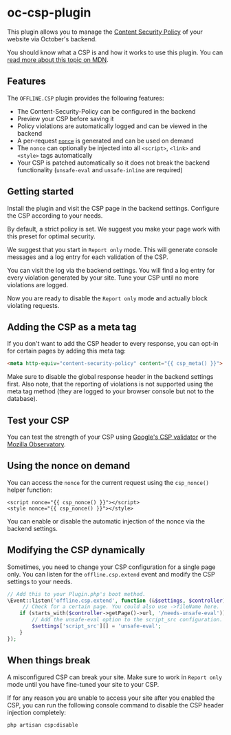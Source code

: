 # oc-csp-plugin

This plugin allows you to manage the [Content Security Policy](https://developer.mozilla.org/en-US/docs/Web/HTTP/Headers/Content-Security-Policy)
of your website via October's backend.

You should know what a CSP is and how it works to use this plugin. You can
[read more about this topic on MDN](https://developer.mozilla.org/en-US/docs/Web/HTTP/Headers/Content-Security-Policy).


## Features

The `OFFLINE.CSP` plugin provides the following features:

* The Content-Security-Policy can be configured in the backend 
* Preview your CSP before saving it 
* Policy violations are automatically logged and can be viewed in the backend
* A per-request [`nonce`](https://developer.mozilla.org/en-US/docs/Web/HTTP/Headers/Content-Security-Policy/script-src#Unsafe_inline_script) is generated and can be used on demand
* The `nonce` can optionally be injected into all `<script>`, `<link>` and `<style>` tags automatically
* Your CSP is patched automatically so it does not break the backend functionality (`unsafe-eval` and `unsafe-inline` are required)

## Getting started

Install the plugin and visit the CSP page in the backend settings. Configure
the CSP according to your needs.

By default, a strict policy is set. We suggest you make your page work with
this preset for optimal security. 

We suggest that you start in `Report only` mode. This will generate console
messages and a log entry for each validation of the CSP.

You can visit the log via the backend settings. You will find a log entry
for every violation generated by your site. Tune your CSP until no more
violations are logged.

Now you are ready to disable the `Report only` mode and actually block violating requests.

## Adding the CSP as a meta tag

If you don't want to add the CSP header to every response, you can opt-in for
certain pages by adding this meta tag:

```html
<meta http-equiv="content-security-policy" content="{{ csp_meta() }}">
```

Make sure to disable the global response header in the backend settings first.
Also note, that the reporting of violations is not supported using the meta tag method (they are logged to your browser console but not to the database).

## Test your CSP

You can test the strength of your CSP using [Google's CSP validator](https://csp-evaluator.withgoogle.com/)
or the [Mozilla Observatory](https://observatory.mozilla.org/).

## Using the nonce on demand

You can access the `nonce` for the current request using the 
`csp_nonce()` helper function:

```twig
<script nonce="{{ csp_nonce() }}"></script>
<style nonce="{{ csp_nonce() }}"></style>
```

You can enable or disable the automatic injection of the nonce via the backend settings.

## Modifying the CSP dynamically

Sometimes, you need to change your CSP configuration for a single page only. You can listen for the `offline.csp.extend`
event and modify the CSP settings to your needs.

```php
// Add this to your Plugin.php's boot method.
\Event::listen('offline.csp.extend', function (&$settings, $controller) {
     // Check for a certain page. You could also use ->fileName here.
    if (starts_with($controller->getPage()->url, '/needs-unsafe-eval')) {
        // Add the unsafe-eval option to the script_src configuration.
        $settings['script_src'][] = 'unsafe-eval';
    }
});

```

## When things break

A misconfigured CSP can break your site. Make sure to work in `Report only` mode until you have fine-tuned your site to
your CSP.

If for any reason you are unable to access your site after you enabled the CSP, you can run the following console
command to disable the CSP header injection completely:

```
php artisan csp:disable
``` 



 
